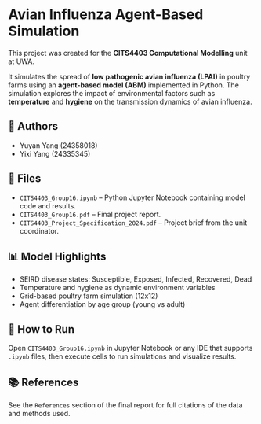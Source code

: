 # Avian Influenza Agent-Based Simulation

This project was created for the **CITS4403 Computational Modelling** unit at UWA.

It simulates the spread of **low pathogenic avian influenza (LPAI)** in poultry farms using an **agent-based model (ABM)** implemented in Python. The simulation explores the impact of environmental factors such as **temperature** and **hygiene** on the transmission dynamics of avian influenza.

## 🐔 Authors
- Yuyan Yang (24358018)
- Yixi Yang (24335345)

## 📄 Files
- `CITS4403_Group16.ipynb` – Python Jupyter Notebook containing model code and results.
- `CITS4403_Group16.pdf` – Final project report.
- `CITS4403_Project_Specification_2024.pdf` – Project brief from the unit coordinator.

## 📊 Model Highlights
- SEIRD disease states: Susceptible, Exposed, Infected, Recovered, Dead
- Temperature and hygiene as dynamic environment variables
- Grid-based poultry farm simulation (12x12)
- Agent differentiation by age group (young vs adult)

## 📌 How to Run
Open `CITS4403_Group16.ipynb` in Jupyter Notebook or any IDE that supports `.ipynb` files, then execute cells to run simulations and visualize results.

## 📚 References
See the `References` section of the final report for full citations of the data and methods used.
